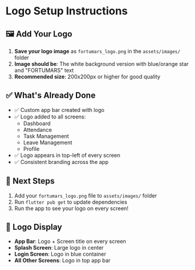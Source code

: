# Logo Setup Instructions

## 🖼️ Add Your Logo

1. **Save your logo image** as `fortumars_logo.png` in the `assets/images/` folder
2. **Image should be**: The white background version with blue/orange star and "FORTUMARS" text
3. **Recommended size**: 200x200px or higher for good quality

## ✅ What's Already Done

- ✅ Custom app bar created with logo
- ✅ Logo added to all screens:
  - Dashboard
  - Attendance
  - Task Management
  - Leave Management
  - Profile
- ✅ Logo appears in top-left of every screen
- ✅ Consistent branding across the app

## 🚀 Next Steps

1. Add your `fortumars_logo.png` file to `assets/images/` folder
2. Run `flutter pub get` to update dependencies
3. Run the app to see your logo on every screen!

## 📱 Logo Display

- **App Bar**: Logo + Screen title on every screen
- **Splash Screen**: Large logo in center
- **Login Screen**: Logo in blue container
- **All Other Screens**: Logo in top app bar


